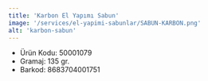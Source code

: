 ```yaml
---
title: 'Karbon El Yapımı Sabun'
image: '/services/el-yapimi-sabunlar/SABUN-KARBON.png'
alt: 'karbon-sabun'
---
```


* Ürün Kodu: 50001079 
* Gramaj: 135 gr. 
* Barkod: 8683704001751